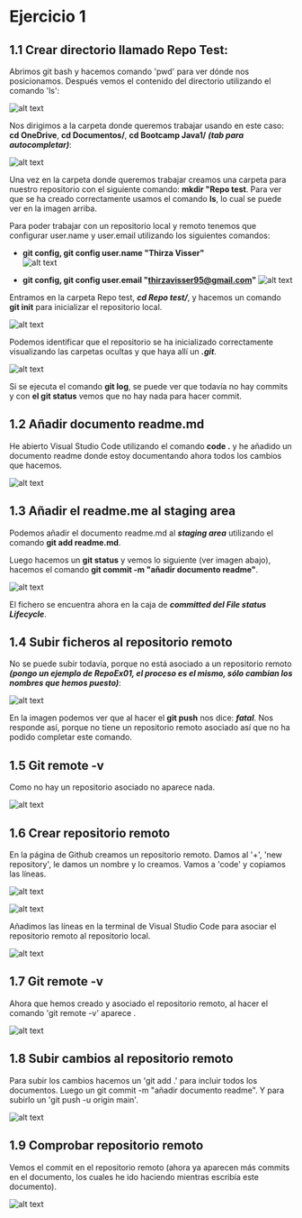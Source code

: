 # Ejercicio 1  
## 1.1 Crear directorio llamado Repo Test:  
Abrimos git bash y hacemos comando 'pwd' para ver dónde nos posicionamos. Después vemos el contenido del directorio utilizando el comando 'ls':   
  
![alt text](<imagenes repo test 1/Image 1.png>)
  
Nos dirigimos a la carpeta donde queremos trabajar usando en este caso: **cd OneDrive**, **cd Documentos/**, **cd Bootcamp Java1/** ***(tab para autocompletar)***:  

![alt text](<imagenes repo test 1/Image 2.png>)  

Una vez en la carpeta donde queremos trabajar creamos una carpeta para nuestro repositorio con el siguiente comando: **mkdir "Repo test**. Para ver que se ha creado correctamente usamos el comando **ls**, lo cual se puede ver en la imagen arriba.  
  
Para poder trabajar con un repositorio local y remoto tenemos que configurar user.name y user.email utilizando los siguientes comandos:  
- **git config, git config user.name "Thirza Visser"**   
  ![alt text](<imagenes repo test 1/Image 3.png>)

- **git config, git config user.email "thirzavisser95@gmail.com"** 
  ![alt text](<imagenes repo test 1/Image 4.png>)
  
Entramos en la carpeta Repo test, ***cd Repo test/***, y hacemos un comando **git init** para inicializar el repositorio local.
  
![alt text](<imagenes repo test 1/Image 5.png>)

Podemos identificar que el repositorio se ha inicializado correctamente visualizando las carpetas ocultas y que haya allí un ***.git***.  
  
![alt text](<imagenes repo test 1/Image 6.png>)

Si se ejecuta el comando **git log**, se puede ver que todavía no hay commits y con **el git status** vemos que no hay nada para hacer commit.

## 1.2 Añadir documento readme.md  

He abierto Visual Studio Code utilizando el comando **code .** y he añadido un documento readme donde estoy documentando ahora todos los cambios que hacemos.  
  
![alt text](<imagenes repo test 1/Image 7.png>)

## 1.3 Añadir el readme.me al staging area  

Podemos añadir el documento readme.md al ***staging area*** utilizando el comando **git add readme.md**.  

Luego hacemos un **git status** y vemos lo siguiente (ver imagen abajo), hacemos el comando **git commit -m "añadir documento readme"**.  

![alt text](<imagenes repo test 1/Image 8.png>)   

El fichero se encuentra ahora en la caja de ***committed del File status Lifecycle***.  

## 1.4 Subir ficheros al repositorio remoto  

No se puede subir todavía, porque no está asociado a un repositorio remoto ***(pongo un ejemplo de RepoEx01, el proceso es el mismo, sólo cambian los nombres que hemos puesto)***:  
  
![alt text](<imagenes repo test 1/Image 9.png>)  
  
En la imagen podemos ver que al hacer el **git push** nos dice: ***fatal***. Nos responde así, porque no tiene un repositorio remoto asociado así que no ha podido completar este comando.  

## 1.5 Git remote -v  

Como no hay un repositorio asociado no aparece nada.  
  
![alt text](<imagenes repo test 1/Image 10.png>)

## 1.6 Crear repositorio remoto  

En la página de Github creamos un repositorio remoto. Damos al '+', 'new repository', le damos un nombre y lo creamos. Vamos a 'code' y copiamos las líneas.  
  
![alt text](<imagenes repo test 1/Image 11.png>)  
  
![alt text](<imagenes repo test 1/Image 12.png>)  

Añadimos las líneas en la terminal de Visual Studio Code para asociar el repositorio remoto al repositorio local.  
  
![alt text](<imagenes repo test 1/Image 13.png>)

## 1.7 Git remote -v  

Ahora que hemos creado y asociado el repositorio remoto, al hacer el comando 'git remote -v' aparece . 

![alt text](<imagenes repo test 1/Image 14.png>)

## 1.8 Subir cambios al repositorio remoto  

Para subir los cambios hacemos un 'git add .' para incluir todos los documentos. Luego un git commit -m "añadir documento readme". Y para subirlo un 'git push -u origin main'.  
  
![alt text](<imagenes repo test 1/Image 15.png>)

## 1.9 Comprobar repositorio remoto  

Vemos el commit en el repositorio remoto (ahora ya aparecen más commits en el documento, los cuales he ido haciendo mientras escribía este documento).  
  
![alt text](<imagenes repo test 1/Image 16.png>)